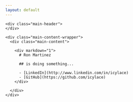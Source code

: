```yaml
---
layout: default
---
```


<div class="main-wrapper">
  <div class="main">

    <div class="main-header">
    </div>

    <div class="main-content-wrapper">
      <div class="main-content">

        <div markdown="1">
          # Ron Martinez

          ## is doing something...

          - [LinkedIn](http://www.linkedin.com/in/icylace)
          - [GitHub](https://github.com/icylace)
        </div>

      </div>
    </div>

  </div>
</div>

<!--
<div class="home">

  <h1 class="page-heading">Posts</h1>

  <ul class="post-list">
    {% for post in site.posts %}
      <li>
        <span class="post-meta">{{ post.date | date: "%b %-d, %Y" }}</span>
        <h2><a class="post-link" href="{{ post.url | prepend: site.baseurl }}">{{ post.title }}</a></h2>
      </li>
    {% endfor %}
  </ul>

  <p class="rss-subscribe">subscribe <a href="{{ "/feed.xml" | prepend: site.baseurl }}">via RSS</a></p>

</div>
-->

